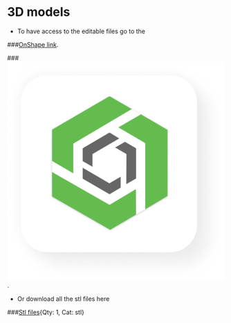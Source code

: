 
# 3D models 


* To have access to the editable files go to the 

###<a href="https://cad.onshape.com/documents/56f3731ad1d54872e3d730b5/w/79a6f9b65ec1b22fe0bc7f1a/e/21be0d722dc31f7ce9321213?renderMode=0&uiState=646cd2865bd39b26be6ed6b3" target="_blank">OnShape link</a>.


###<a href="https://cad.onshape.com/documents/56f3731ad1d54872e3d730b5/w/79a6f9b65ec1b22fe0bc7f1a/e/21be0d722dc31f7ce9321213?renderMode=0&uiState=646cd2865bd39b26be6ed6b3" target="_blank">![](images/onshape-logo.png)</a>.



* Or download all the stl files here

###[Stl files](stls.md){Qty: 1, Cat: stl}